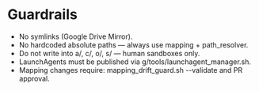 # Guardrails
- No symlinks (Google Drive Mirror).
- No hardcoded absolute paths — always use mapping + path_resolver.
- Do not write into a/, c/, o/, s/ — human sandboxes only.
- LaunchAgents must be published via g/tools/launchagent_manager.sh.
- Mapping changes require: mapping_drift_guard.sh --validate and PR approval.
